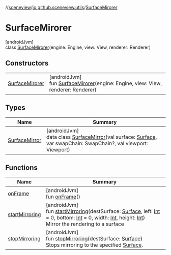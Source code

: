 //[sceneview](../../../index.md)/[io.github.sceneview.utils](../index.md)/[SurfaceMirorer](index.md)

# SurfaceMirorer

[androidJvm]\
class [SurfaceMirorer](index.md)(engine: Engine, view: View, renderer: Renderer)

## Constructors

| | |
|---|---|
| [SurfaceMirorer](-surface-mirorer.md) | [androidJvm]<br>fun [SurfaceMirorer](-surface-mirorer.md)(engine: Engine, view: View, renderer: Renderer) |

## Types

| Name | Summary |
|---|---|
| [SurfaceMirror](-surface-mirror/index.md) | [androidJvm]<br>data class [SurfaceMirror](-surface-mirror/index.md)(val surface: [Surface](https://developer.android.com/reference/kotlin/android/view/Surface.html), var swapChain: SwapChain?, val viewport: Viewport) |

## Functions

| Name | Summary |
|---|---|
| [onFrame](on-frame.md) | [androidJvm]<br>fun [onFrame](on-frame.md)() |
| [startMirroring](start-mirroring.md) | [androidJvm]<br>fun [startMirroring](start-mirroring.md)(destSurface: [Surface](https://developer.android.com/reference/kotlin/android/view/Surface.html), left: [Int](https://kotlinlang.org/api/latest/jvm/stdlib/kotlin/-int/index.html) = 0, bottom: [Int](https://kotlinlang.org/api/latest/jvm/stdlib/kotlin/-int/index.html) = 0, width: [Int](https://kotlinlang.org/api/latest/jvm/stdlib/kotlin/-int/index.html), height: [Int](https://kotlinlang.org/api/latest/jvm/stdlib/kotlin/-int/index.html))<br>Mirror the rendering to a surface |
| [stopMirroring](stop-mirroring.md) | [androidJvm]<br>fun [stopMirroring](stop-mirroring.md)(destSurface: [Surface](https://developer.android.com/reference/kotlin/android/view/Surface.html))<br>Stops mirroring to the specified [Surface](https://developer.android.com/reference/kotlin/android/view/Surface.html). |
